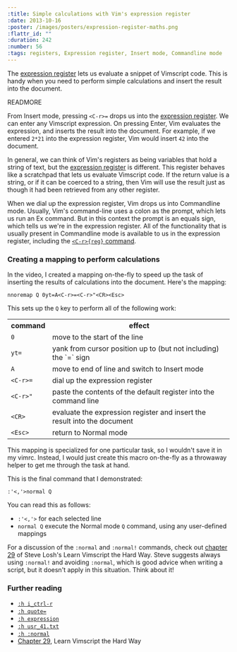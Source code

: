 ```yaml
--- 
:title: Simple calculations with Vim's expression register
:date: 2013-10-16
:poster: /images/posters/expression-register-maths.png
:flattr_id: ""
:duration: 242
:number: 56
:tags: registers, Expression register, Insert mode, Commandline mode
---
```


The [expression register][quote=] lets us evaluate a snippet of Vimscript code. This is handy when you need to perform simple calculations and insert the result into the document.

[quote=]: http://vimdoc.sourceforge.net/htmldoc/change.html#quote=


READMORE


From Insert mode, pressing `<C-r>=` drops us into the [expression register][quote=]. We can enter any Vimscript expression. On pressing Enter, Vim evaluates the expression, and inserts the result into the document. For example, if we entered  `2*21` into the expression register, Vim would insert `42` into the document.

In general, we can think of Vim's registers as being variables that hold a string of text, but the [expression register][quote=] is different. This register behaves like a scratchpad that lets us evaluate Vimscript code. If the return value is a string, or if it can be coerced to a string, then Vim will use the result just as though it had been retrieved from any other register.

When we dial up the expression register, Vim drops us into Commandline mode. Usually, Vim's command-line uses a colon as the prompt, which lets us run an Ex command. But in this context the prompt is an equals sign, which tells us we're in the expression register. All of the functionality that is usually present in Commandline mode is available to us in the expression register, including the [`<C-r>{reg}` command][c_ctrl-r].

### Creating a mapping to perform calculations

In the video, I created a mapping on-the-fly to speed up the task of inserting the results of calculations into the document. Here's the mapping:

    nnoremap Q 0yt=A<C-r>=<C-r>"<CR><Esc>

This sets up the `Q` key to perform all of the following work:

<table>
<tr>
<th>command</th>
<th>effect</th>
</tr>
<tr>
<td><code>0</code></td>
<td>move to the start of the line</td>
</tr>
<tr>
<td><code>yt=</code></td>
<td>yank from cursor position up to (but not including) the `=` sign</td>
</tr>
<tr>
<td><code>A</code></td>
<td>move to end of line and switch to Insert mode</td>
</tr>
<tr>
<td><code>&lt;C-r&gt;=</code></td>
<td>dial up the expression register</td>
</tr>
<tr>
<td><code>&lt;C-r&gt;&quot;</code></td>
<td>paste the contents of the default register into the command line</td>
</tr>
<tr>
<td><code>&lt;CR&gt;</code></td>
<td>evaluate the expression register and insert the result into the document</td>
</tr>
<tr>
<td><code>&lt;Esc&gt;</code></td>
<td>return to Normal mode</td>
</tr>
</table>

This mapping is specialized for one particular task, so I wouldn't save it in my vimrc. Instead, I would just create this macro on-the-fly as a throwaway helper to get me through the task at hand.

This is the final command that I demonstrated:

    :'<,'>normal Q

You can read this as follows:

* `:'<,'>` for each selected line
* `normal Q` execute the Normal mode `Q` command, using any user-defined mappings

For a discussion of the `:normal` and `:normal!` commands, check out [chapter 29][29] of Steve Losh's Learn Vimscript the Hard Way. Steve suggests always using `:normal!` and avoiding `:normal`, which is good advice when writing a script, but it doesn't apply in this situation. Think about it!

### Further reading

* [`:h i_ctrl-r`][i_ctrl-r]
* [`:h quote=`][quote=]
* [`:h expression`][expression]
* [`:h usr_41.txt`][41]
* [`:h :normal`][:normal]
* [Chapter 29][29], Learn Vimscript the Hard Way

[quote=]: http://vimdoc.sourceforge.net/htmldoc/change.html#quote=
[expression]: http://vimdoc.sourceforge.net/htmldoc/eval.html#expression
[41]: http://vimdoc.sourceforge.net/htmldoc/usr_41.html#usr_41.txt
[i_ctrl-r]: http://vimdoc.sourceforge.net/htmldoc/insert.html#i_CTRL-R
[c_ctrl-r]: http://vimdoc.sourceforge.net/htmldoc/cmdline.html#c_CTRL-R
[:normal]: http://vimdoc.sourceforge.net/htmldoc/various.html#:norm
[29]: http://learnvimscriptthehardway.stevelosh.com/chapters/29.html
